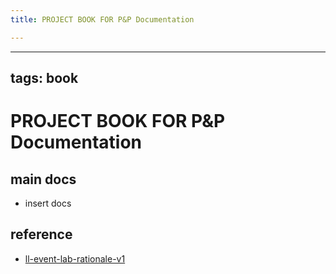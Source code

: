 ```yaml
---
title: PROJECT BOOK FOR P&P Documentation

---
```



---
tags: book
---

PROJECT BOOK FOR P&P Documentation
===

main docs
---

- insert docs

reference
---

- [ll-event-lab-rationale-v1](/AunryFEcRm6SG8qAbHAyIw)

